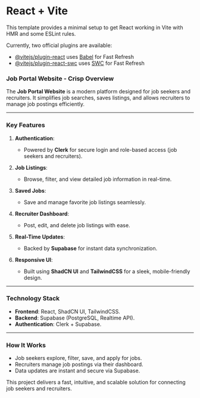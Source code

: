 # React + Vite

This template provides a minimal setup to get React working in Vite with HMR and some ESLint rules.

Currently, two official plugins are available:

- [@vitejs/plugin-react](https://github.com/vitejs/vite-plugin-react/blob/main/packages/plugin-react/README.md) uses [Babel](https://babeljs.io/) for Fast Refresh
- [@vitejs/plugin-react-swc](https://github.com/vitejs/vite-plugin-react-swc) uses [SWC](https://swc.rs/) for Fast Refresh


### **Job Portal Website - Crisp Overview**

The **Job Portal Website** is a modern platform designed for job seekers and recruiters. It simplifies job searches, saves listings, and allows recruiters to manage job postings efficiently.

---

### **Key Features**
1. **Authentication**:  
   - Powered by **Clerk** for secure login and role-based access (job seekers and recruiters).

2. **Job Listings**:  
   - Browse, filter, and view detailed job information in real-time.

3. **Saved Jobs**:  
   - Save and manage favorite job listings seamlessly.

4. **Recruiter Dashboard**:  
   - Post, edit, and delete job listings with ease.

5. **Real-Time Updates**:  
   - Backed by **Supabase** for instant data synchronization.

6. **Responsive UI**:  
   - Built using **ShadCN UI** and **TailwindCSS** for a sleek, mobile-friendly design.

---

### **Technology Stack**
- **Frontend**: React, ShadCN UI, TailwindCSS.  
- **Backend**: Supabase (PostgreSQL, Realtime API).  
- **Authentication**: Clerk + Supabase.  

---

### **How It Works**
- Job seekers explore, filter, save, and apply for jobs.
- Recruiters manage job postings via their dashboard.
- Data updates are instant and secure via Supabase.

This project delivers a fast, intuitive, and scalable solution for connecting job seekers and recruiters.
